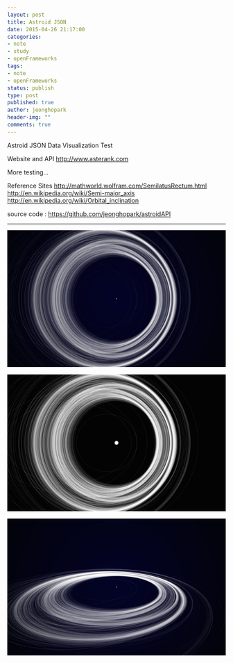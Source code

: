 ```yaml
---
layout: post
title: Astroid JSON
date: 2015-04-26 21:17:00
categories:
- note
- study
- openFrameworks
tags:
- note
- openFrameworks
status: publish
type: post
published: true
author: jeonghopark
header-img: ""
comments: true
---
```

Astroid JSON Data Visualization Test

Website and API http://www.asterank.com

More testing...

Reference Sites
http://mathworld.wolfram.com/SemilatusRectum.html
http://en.wikipedia.org/wiki/Semi-major_axis
http://en.wikipedia.org/wiki/Orbital_inclination

source code : https://github.com/jeonghopark/astroidAPI

<hr>

![/assets/images/astroid_01.png](/assets/images/astroid_01.png)

![/assets/images/astroid_02.png](/assets/images/astroid_02.png)

![/assets/images/astroid_03.png](/assets/images/astroid_03.png)
